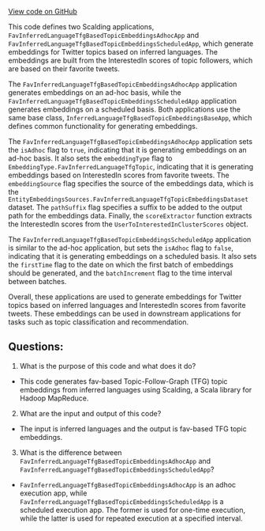 [View code on GitHub](https://github.com/misbahsy/the-algorithm/src/scala/com/twitter/simclusters_v2/scalding/embedding/tfg/FavInferredLanguageTfgBasedTopicEmbeddings.scala)

This code defines two Scalding applications, `FavInferredLanguageTfgBasedTopicEmbeddingsAdhocApp` and `FavInferredLanguageTfgBasedTopicEmbeddingsScheduledApp`, which generate embeddings for Twitter topics based on inferred languages. The embeddings are built from the InterestedIn scores of topic followers, which are based on their favorite tweets. 

The `FavInferredLanguageTfgBasedTopicEmbeddingsAdhocApp` application generates embeddings on an ad-hoc basis, while the `FavInferredLanguageTfgBasedTopicEmbeddingsScheduledApp` application generates embeddings on a scheduled basis. Both applications use the same base class, `InferredLanguageTfgBasedTopicEmbeddingsBaseApp`, which defines common functionality for generating embeddings.

The `FavInferredLanguageTfgBasedTopicEmbeddingsAdhocApp` application sets the `isAdhoc` flag to `true`, indicating that it is generating embeddings on an ad-hoc basis. It also sets the `embeddingType` flag to `EmbeddingType.FavInferredLanguageTfgTopic`, indicating that it is generating embeddings based on InterestedIn scores from favorite tweets. The `embeddingSource` flag specifies the source of the embeddings data, which is the `EntityEmbeddingsSources.FavInferredLanguageTfgTopicEmbeddingsDataset` dataset. The `pathSuffix` flag specifies a suffix to be added to the output path for the embeddings data. Finally, the `scoreExtractor` function extracts the InterestedIn scores from the `UserToInterestedInClusterScores` object.

The `FavInferredLanguageTfgBasedTopicEmbeddingsScheduledApp` application is similar to the ad-hoc application, but sets the `isAdhoc` flag to `false`, indicating that it is generating embeddings on a scheduled basis. It also sets the `firstTime` flag to the date on which the first batch of embeddings should be generated, and the `batchIncrement` flag to the time interval between batches.

Overall, these applications are used to generate embeddings for Twitter topics based on inferred languages and InterestedIn scores from favorite tweets. These embeddings can be used in downstream applications for tasks such as topic classification and recommendation.
## Questions: 
 1. What is the purpose of this code and what does it do?
- This code generates fav-based Topic-Follow-Graph (TFG) topic embeddings from inferred languages using Scalding, a Scala library for Hadoop MapReduce.

2. What are the input and output of this code?
- The input is inferred languages and the output is fav-based TFG topic embeddings.

3. What is the difference between `FavInferredLanguageTfgBasedTopicEmbeddingsAdhocApp` and `FavInferredLanguageTfgBasedTopicEmbeddingsScheduledApp`?
- `FavInferredLanguageTfgBasedTopicEmbeddingsAdhocApp` is an adhoc execution app, while `FavInferredLanguageTfgBasedTopicEmbeddingsScheduledApp` is a scheduled execution app. The former is used for one-time execution, while the latter is used for repeated execution at a specified interval.